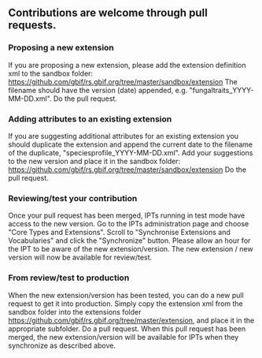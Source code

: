 ## Contributions are welcome through pull requests.

### Proposing a new extension
If you are proposing a new extension, please add the extension definition xml to the sandbox folder: https://github.com/gbif/rs.gbif.org/tree/master/sandbox/extension
The filename should have the version (date) appended, e.g. "fungaltraits_YYYY-MM-DD.xml".
Do the pull request.

### Adding attributes to an existing extension
If you are suggesting additional attributes for an existing extension you should duplicate the extension and append the current date to the filename of the duplicate, "speciesprofile_YYYY-MM-DD.xml".
Add your suggestions to the new version and place it in the sandbox folder: https://github.com/gbif/rs.gbif.org/tree/master/sandbox/extension
Do the pull request.

### Reviewing/test your contribution
Once your pull request has been merged, IPTs running in test mode have access to the new version.
Go to the IPTs administration page and choose "Core Types and Extensions". Scroll to "Synchronise Extensions and Vocabularies" and click the "Synchronize" button. Please allow an hour for the IPT to be aware of the new extension/version.
The new extension / new version will now be available for review/test.

### From review/test to production
When the new extension/version has been tested, you can do a new pull request to get it into production. Simply copy the extension xml from the sandbox folder into the extensions folder https://github.com/gbif/rs.gbif.org/tree/master/extension, and place it in the appropriate subfolder.
Do a pull request. When this pull request has been merged, the new extension/version will be available for IPTs when they synchronize as described above.
